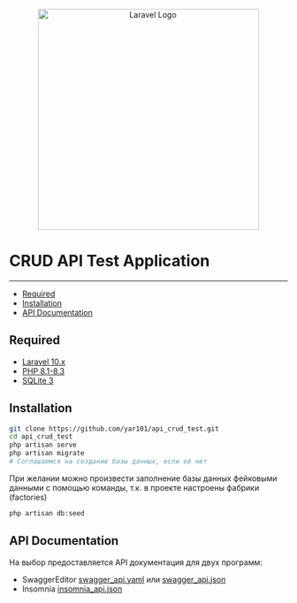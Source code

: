 <p align="center"><a href="https://laravel.com" target="_blank"><img src="https://raw.githubusercontent.com/laravel/art/master/logo-lockup/5%20SVG/2%20CMYK/1%20Full%20Color/laravel-logolockup-cmyk-red.svg" width="400" alt="Laravel Logo"></a></p>

# CRUD API Test Application

---

- [Required](#required)
- [Installation](#installation)
- [API Documentation](#api-documentation)

## Required

- [Laravel 10.x](https://laravel.com)
- [PHP 8.1-8.3](https://www.php.net)
- [SQLite 3](https://www.sqlite.org)

## Installation

```bash
git clone https://github.com/yar101/api_crud_test.git
cd api_crud_test
php artisan serve
php artisan migrate
# Соглашаемся на создание базы данных, если её нет
```
При желании можно произвести заполнение базы данных фейковыми данными с помощью команды, т.к. в проекте настроены фабрики (factories) 
```bash
php artisan db:seed
```

## API Documentation
На выбор предоставляется API документация для двух программ:

- SwaggerEditor [swagger_api.yaml](https://github.com/yar101/api_crud_test/blob/4b93831cad28033b6f8e2f4e3d628387618ff7b5/documentation/swagger_api.yaml) или [swagger_api.json](https://github.com/yar101/api_crud_test/blob/4b93831cad28033b6f8e2f4e3d628387618ff7b5/documentation/swagger_api.json)
- Insomnia [insomnia_api.json](https://github.com/yar101/api_crud_test/blob/4b93831cad28033b6f8e2f4e3d628387618ff7b5/documentation/insomnia_api.json)
